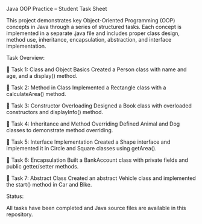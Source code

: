 Java OOP Practice – Student Task Sheet

This project demonstrates key Object-Oriented Programming (OOP) concepts in Java through a series of structured tasks. Each concept is implemented in a separate .java file and includes proper class design, method use, inheritance, encapsulation, abstraction, and interface implementation.

 Task Overview:

🔹 Task 1: Class and Object Basics
Created a Person class with name and age, and a display() method.

🔹 Task 2: Method in Class
Implemented a Rectangle class with a calculateArea() method.

🔹 Task 3: Constructor Overloading
Designed a Book class with overloaded constructors and displayInfo() method.

🔹 Task 4: Inheritance and Method Overriding
Defined Animal and Dog classes to demonstrate method overriding.

🔹 Task 5: Interface Implementation
Created a Shape interface and implemented it in Circle and Square classes using getArea().

🔹 Task 6: Encapsulation
Built a BankAccount class with private fields and public getter/setter methods.

🔹 Task 7: Abstract Class
Created an abstract Vehicle class and implemented the start() method in Car and Bike.

Status:

All tasks have been completed and Java source files are available in this repository.
